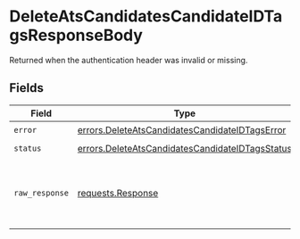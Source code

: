 # DeleteAtsCandidatesCandidateIDTagsResponseBody

Returned when the authentication header was invalid or missing.


## Fields

| Field                                                                                                              | Type                                                                                                               | Required                                                                                                           | Description                                                                                                        |
| ------------------------------------------------------------------------------------------------------------------ | ------------------------------------------------------------------------------------------------------------------ | ------------------------------------------------------------------------------------------------------------------ | ------------------------------------------------------------------------------------------------------------------ |
| `error`                                                                                                            | [errors.DeleteAtsCandidatesCandidateIDTagsError](../../models/errors/deleteatscandidatescandidateidtagserror.md)   | :heavy_check_mark:                                                                                                 | N/A                                                                                                                |
| `status`                                                                                                           | [errors.DeleteAtsCandidatesCandidateIDTagsStatus](../../models/errors/deleteatscandidatescandidateidtagsstatus.md) | :heavy_check_mark:                                                                                                 | N/A                                                                                                                |
| `raw_response`                                                                                                     | [requests.Response](https://requests.readthedocs.io/en/latest/api/#requests.Response)                              | :heavy_minus_sign:                                                                                                 | Raw HTTP response; suitable for custom response parsing                                                            |